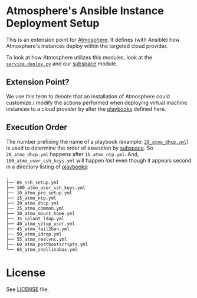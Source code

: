 Atmosphere's Ansible Instance Deployment Setup
==============================================

This is an extension point for [Atmosphere](https://github.com/iPlantCollaborativeOpenSource/atmosphere). It defines (with Ansible) how Atmosphere's instances deploy within the targeted cloud provider. 

To look at how Atmosphere utilizes this modules, look at the [`service.deploy.py`](https://github.com/iPlantCollaborativeOpenSource/atmosphere/blob/master/service/deploy.py) and our [subspace](https://github.com/iPlantCollaborativeOpenSource/subspace) module.

Extension Point?
----------------
We use this term to denote that an installation of Atmosphere could customize / modify the actions performed when deploying virtual machine instances to a cloud provider by alter the [playbooks](ansible/playbooks) defined here. 

Execution Order
---------------
The number prefixing the name of a playbook (example: [`20_atmo_dhcp.yml`](ansible/playbooks)) is used to determine the order of execution by [subspace](https://github.com/iPlantCollaborativeOpenSource/subspace). So `20_atmo_dhcp.yml` happens after `15_atmo_ntp.yml`. And, `100_atmo_user_ssh_keys.yml` will happen _last_ even though it appears second in a directory listing of [playbooks](ansible/playbooks):
```
.
├── 05_ssh_setup.yml
├── 100_atmo_user_ssh_keys.yml
├── 10_atmo_pre_setup.yml
├── 15_atmo_ntp.yml
├── 20_atmo_dhcp.yml
├── 25_atmo_common.yml
├── 30_atmo_mount_home.yml
├── 35_iplant_ldap.yml
├── 40_atmo_setup_user.yml
├── 45_atmo_fail2ban.yml
├── 50_atmo_idrop.yml
├── 55_atmo_realvnc.yml
├── 60_atmo_postbootscripts.yml
└── 65_atmo_shellinabox.yml
```


# License

See [LICENSE](LICENSE) file.
